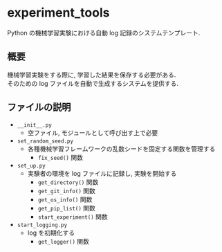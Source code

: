# experiment_tools
Python の機械学習実験における自動 log 記録のシステムテンプレート.

## 概要
機械学習実験をする際に, 学習した結果を保存する必要がある.  
そのための log ファイルを自動で生成するシステムを提供する.

## ファイルの説明
- `__init__.py`
    - 空ファイル, モジュールとして呼び出す上で必要
- `set_random_seed.py`
    - 各種機械学習フレームワークの乱数シードを固定する関数を管理する
        - `fix_seed()` 関数
- `set_up.py`
    - 実験者の環境を log ファイルに記録し, 実験を開始する
        - `get_directory()` 関数
        - `get_git_info()` 関数
        - `get_os_info()` 関数
        - `get_pip_list()` 関数
        - `start_experiment()` 関数
- `start_logging.py`
    - log を初期化する
        - `get_logger()` 関数